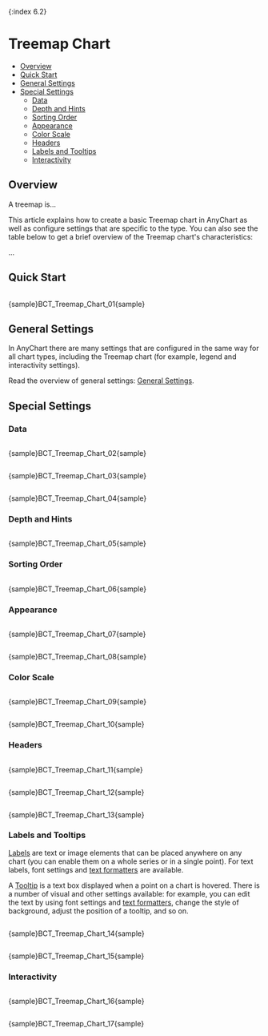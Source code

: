 {:index 6.2}
# Treemap Chart

* [Overview](#overview)
* [Quick Start](#quick_start)
* [General Settings](#general_settings)
* [Special Settings](#special_settings)
  * [Data](#data)
  * [Depth and Hints](#depth_and_hints)
  * [Sorting Order](#sorting_order)
  * [Appearance](#appearance)
  * [Color Scale](#color_scale)
  * [Headers](#headers)
  * [Labels and Tooltips](#labels_and_tooltips)
  * [Interactivity](#interactivity)

## Overview

A treemap is...

This article explains how to create a basic Treemap chart in AnyChart as well as configure settings that are specific to the type. You can also see the table below to get a brief overview of the Treemap chart's characteristics:

...

## Quick Start

```

```

{sample}BCT\_Treemap\_Chart\_01{sample}

## General Settings

In AnyChart there are many settings that are configured in the same way for all chart types, including the Treemap chart (for example, legend and interactivity settings).

Read the overview of general settings: [General Settings](General_Settings).

## Special Settings
  
### Data

```

```

{sample}BCT\_Treemap\_Chart\_02{sample}

```

```

{sample}BCT\_Treemap\_Chart\_03{sample}

```

```

{sample}BCT\_Treemap\_Chart\_04{sample}


### Depth and Hints

```

```

{sample}BCT\_Treemap\_Chart\_05{sample}

### Sorting Order

```

```

{sample}BCT\_Treemap\_Chart\_06{sample}

### Appearance

```

```

{sample}BCT\_Treemap\_Chart\_07{sample}

```

```

{sample}BCT\_Treemap\_Chart\_08{sample}

### Color Scale

```

```

{sample}BCT\_Treemap\_Chart\_09{sample}

```

```

{sample}BCT\_Treemap\_Chart\_10{sample}

### Headers

```

```

{sample}BCT\_Treemap\_Chart\_11{sample}

```

```

{sample}BCT\_Treemap\_Chart\_12{sample}

```

```

{sample}BCT\_Treemap\_Chart\_13{sample}

### Labels and Tooltips

[Labels](../Common_Settings/Labels) are text or image elements that can be placed anywhere on any chart (you can enable them on a whole series or in a single point). For text labels, font settings and [text formatters](../Common_Settings/Text_Formatters) are available.

A [Tooltip](../Common_Settings/Tooltip) is a text box displayed when a point on a chart is hovered. There is a number of visual and other settings available: for example, you can edit the text by using font settings and [text formatters](../Common_Settings/Text_Formatters), change the style of background, adjust the position of a tooltip, and so on.

```

```

{sample}BCT\_Treemap\_Chart\_14{sample}

```

```

{sample}BCT\_Treemap\_Chart\_15{sample}

### Interactivity

```

```

{sample}BCT\_Treemap\_Chart\_16{sample}

```

```

{sample}BCT\_Treemap\_Chart\_17{sample}
